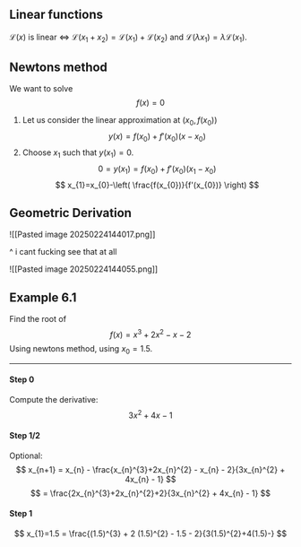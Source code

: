 
## Linear functions

$\mathcal{L}(x)$ is linear $\iff$ $\mathcal{L}(x_{1}+x_{2}) = \mathcal{L}(x_{1}) + \mathcal{L}(x_{2})$ and $\mathcal{L}(\lambda x_{1}) = \lambda \mathcal{L}(x_{1})$.

## Newtons method

We want to solve $$
f(x) = 0
$$
1. Let us consider the linear approximation at $(x_{0}, f(x_{0}))$ $$
y(x) = f(x_{0}) + f'(x_{0})(x-x_{0})
$$
2. Choose $x_{1}$ such that $y(x_{1}) = 0$. $$
0 = y(x_{1}) = f(x_{0}) + f'(x_{0}) (x_{1}-x_{0})
$$
$$
x_{1}=x_{0}-\left( \frac{f(x_{0})}{f'(x_{0})} \right)
$$

## Geometric Derivation

![[Pasted image 20250224144017.png]]

^ i cant fucking see that at all 

![[Pasted image 20250224144055.png]]


## Example 6.1

Find the root of $$
f(x) = x^{3} + 2x^{2} - x -2
$$
Using newtons method, using $x_{0} = 1.5$.

---

#### Step 0

Compute the derivative: $$
3x^{2} + 4x - 1
$$
#### Step 1/2

Optional: $$
x_{n+1} = x_{n} - \frac{x_{n}^{3}+2x_{n}^{2} - x_{n} - 2}{3x_{n}^{2} + 4x_{n} - 1}
$$
$$
= \frac{2x_{n}^{3}+2x_{n}^{2}+2}{3x_{n}^{2} + 4x_{n} - 1}
$$
#### Step 1

$$
x_{1}=1.5 = \frac{(1.5)^{3} + 2 (1.5)^{2} - 1.5 - 2}{3(1.5)^{2}+4(1.5)-}
$$
